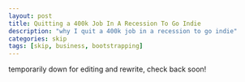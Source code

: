 ```yaml
---
layout: post
title: Quitting a 400k Job In A Recession To Go Indie
description: "why I quit a 400k job in a recession to go indie"
categories: skip
tags: [skip, business, bootstrapping]
---
```


temporarily down for editing and rewrite, check back soon!